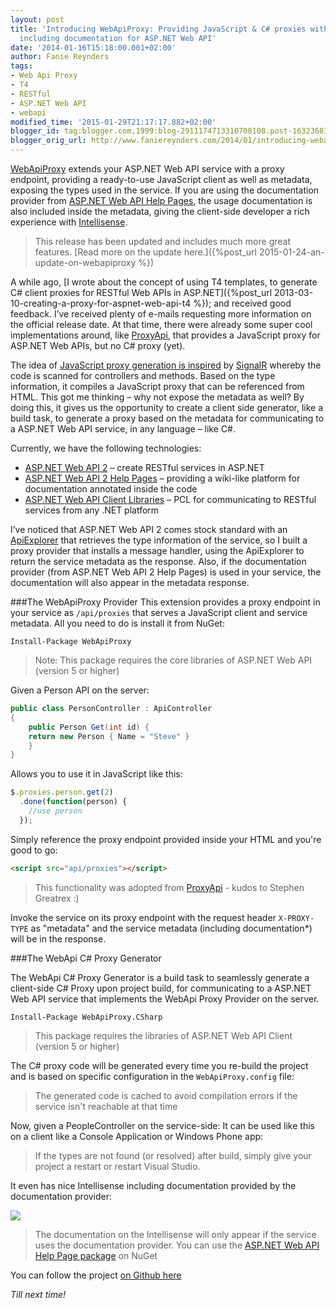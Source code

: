 ```yaml
---
layout: post
title: 'Introducing WebApiProxy: Providing JavaScript & C# proxies with Intellisense
  including documentation for ASP.NET Web API'
date: '2014-01-16T15:18:00.001+02:00'
author: Fanie Reynders
tags:
- Web Api Proxy
- T4
- RESTful
- ASP.NET Web API
- webapi
modified_time: '2015-01-29T21:17:17.882+02:00'
blogger_id: tag:blogger.com,1999:blog-2911174713310708108.post-1632368194739129029
blogger_orig_url: http://www.faniereynders.com/2014/01/introducing-webapiproxy-providing.html
---
```


<a href="https://www.nuget.org/packages/WebApiProxy/" target="_blank">WebApiProxy</a> extends your ASP.NET Web API service with a proxy endpoint, providing a ready-to-use JavaScript client as well as metadata, exposing the types used in the service. If you are using the documentation provider from <a href="https://www.nuget.org/packages/Microsoft.AspNet.WebApi.HelpPage" target="_blank">ASP.NET Web API Help Pages</a>, the usage documentation is also included inside the metadata, giving the client-side developer a rich experience with <a href="http://en.wikipedia.org/wiki/Intelligent_code_completion" target="_blank">Intellisense</a>.
  
> This release has been updated and includes much more great features. [Read more on the update here.]({%post_url 2015-01-24-an-update-on-webapiproxy %}) 

<!--more-->

A while ago, [I wrote about the concept of using T4 templates, to generate C# client proxies for RESTful Web APIs in ASP.NET]({%post_url 2013-03-10-creating-a-proxy-for-aspnet-web-api-t4 %}); and received good feedback. I’ve received plenty of e-mails requesting more information on the official release date. At that time, there were already some super cool implementations around, like <a href="http://blog.greatrexpectations.com/2012/11/06/proxyapi-automatic-javascript-proxies-for-webapi-and-mvc/" target="_blank">ProxyApi</a>, that provides a JavaScript proxy for ASP.NET Web APIs, but no C# proxy (yet).
  
The idea of <a href="http://www.novanet.no/blog/yngve-bakken-nilsen/dates/2012/7/clean-up-your-mvc-app-with-signalr/" target="_blank">JavaScript proxy generation is inspired</a> by <a href="http://www.asp.net/signalr" target="_blank">SignalR</a> whereby the code is scanned for controllers and methods. Based on the type information, it compiles a JavaScript proxy that can be referenced from HTML. This got me thinking – why not expose the metadata as well? By doing this, it gives us the opportunity to create a client side generator, like a build task, to generate a proxy based on the metadata for communicating to a ASP.NET Web API service, in any language – like C#.
  
Currently, we have the following technologies:
  
- <a href="https://www.nuget.org/packages/Microsoft.AspNet.WebApi.Core/5.0.0" target="_blank">ASP.NET Web API 2</a> – create RESTful services in ASP.NET
- <a href="https://www.nuget.org/packages/Microsoft.AspNet.WebApi.HelpPage" target="_blank">ASP.NET Web API 2 Help Pages</a> – providing a wiki-like platform for documentation annotated inside the code
- <a href="https://www.nuget.org/packages/Microsoft.AspNet.WebApi.Client/5.0.0" title="https://www.nuget.org/packages/Microsoft.AspNet.WebApi.Client/5.0.0">ASP.NET Web API Client Libraries</a> – PCL for communicating to RESTful services from any .NET platform

I’ve noticed that ASP.NET Web API 2 comes stock standard with an <a href="http://msdn.microsoft.com/en-us/library/system.web.http.description.apiexplorer(v=vs.118).aspx">ApiExplorer</a> that retrieves the type information of the service, so I built a proxy provider that installs a message handler, using the ApiExplorer to return the service metadata as the response. Also, if the documentation provider (from ASP.NET Web API 2 Help Pages) is used in your service, the documentation will also appear in the metadata response.
  
###The WebApiProxy Provider
This extension provides a proxy endpoint in your service as `/api/proxies` that serves a JavaScript client and service metadata. All you need to do is install it from NuGet:

```
Install-Package WebApiProxy
```

> Note: This package requires the core libraries of ASP.NET Web API (version 5 or higher)

Given a Person API on the server:

```csharp
public class PersonController : ApiController
{
	public Person Get(int id) {
    return new Person { Name = "Steve" }
	}
}
```
  
Allows you to use it in JavaScript like this:
  
```javascript
$.proxies.person.get(2)
  .done(function(person) {
    //use person
  });
```

Simply reference the proxy endpoint provided inside your HTML and you're good to go:
  
```html
<script src="api/proxies"></script>
```

> This functionality was adopted from <a href="https://github.com/stevegreatrex/ProxyApi" target="_blank">ProxyApi</a> - kudos to Stephen Greatrex :)

Invoke the service on its proxy endpoint with the request header `X-PROXY-TYPE` as "metadata" and the service metadata (including documentation*) will be in the response.
  
###The WebApi C# Proxy Generator

The WebApi C# Proxy Generator is a build task to seamlessly generate a client-side C# Proxy upon project build, for communicating to a ASP.NET Web API service that implements the WebApi Proxy Provider on the server.
  
```
Install-Package WebApiProxy.CSharp
```
> This package requires the libraries of ASP.NET Web API Client (version 5 or higher)

The C# proxy code will be generated every time you re-build the project and is based on specific configuration in the `WebApiProxy.config` file:

> The generated code is cached to avoid compilation errors if the service isn't reachable at that time

Now, given a PeopleController on the service-side: It can be used like this on a client like a Console Application or Windows Phone app:

> If the types are not found (or resolved) after build, simply give your project a restart or restart Visual Studio.

It even has nice Intellisense including documentation provided by the documentation provider:
  
<img src="https://github-camo.global.ssl.fastly.net/7114820a6d021a4939d145f4e0c644590f0bee72/687474703a2f2f312e62702e626c6f6773706f742e636f6d2f2d585973444e5a4c38474b6f2f55746164447843754a37492f4141414141414141416d452f70686646734a31574234632f73313630302f696e74656c6c6973656e73652e706e67" />

> The documentation on the Intellisense will only appear if the service uses the documentation provider. You can use the <a href="https://www.nuget.org/packages/Microsoft.AspNet.WebApi.HelpPage/5.0.0">ASP.NET Web API Help Page package</a> on NuGet

You can follow the project <a href="https://github.com/faniereynders/WebApiProxy">on Github here</a>

*Till next time!*